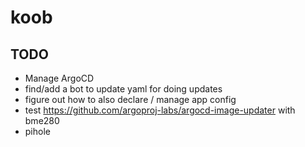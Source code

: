 # koob

## TODO
- Manage ArgoCD
- find/add a bot to update yaml for doing updates
- figure out how to also declare / manage app config
- test https://github.com/argoproj-labs/argocd-image-updater with bme280
- pihole
